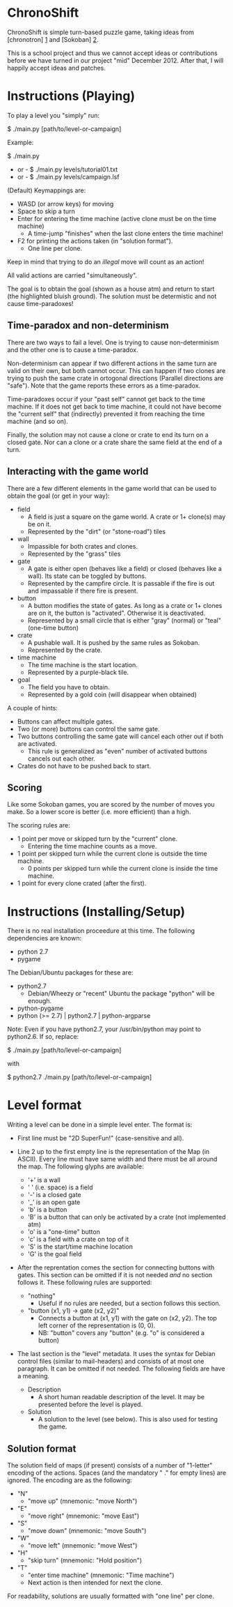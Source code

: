 ChronoShift
===========

ChronoShift is simple turn-based puzzle game, taking ideas from
[chronotron] [1] and [Sokoban] [2].

This is a school project and thus we cannot accept ideas or
contributions before we have turned in our project "mid" December
2012.  After that, I will happily accept ideas and patches.

[1]: http://www.kongregate.com/games/Scarybug/chronotron "chronotron"
[2]: http://en.wikipedia.org/wiki/Sokoban "Sokoban"

Instructions (Playing)
======================

To play a level you "simply" run:

 $ ./main.py [path/to/level-or-campaign]

Example:

 $ ./main.py
 - or -
 $ ./main.py levels/tutorial01.txt
 - or -
 $ ./main.py levels/campaign.lsf

(Default) Keymappings are:

 * WASD (or arrow keys) for moving
 * Space to skip a turn
 * Enter for entering the time machine
   (active clone must be on the time machine)
   - A time-jump "finishes" when the last clone enters the time
     machine!
 * F2 for printing the actions taken (in "solution format").
   - One line per clone.

Keep in mind that trying to do an _illegal_ move will count as an
action!

All valid actions are carried "simultaneously".

The goal is to obtain the goal (shown as a house atm) and return to
start (the highlighted bluish ground).  The solution must be
determistic and not cause time-paradoxes!

Time-paradox and non-determinism
--------------------------------

There are two ways to fail a level.  One is trying to cause
non-determinism and the other one is to cause a time-paradox.

Non-determinism can appear if two different actions in the same turn
are valid on their own, but both cannot occur.  This can happen if two
clones are trying to push the same crate in ortogonal directions
(Parallel directions are "safe").  Note that the game reports these
errors as a time-paradox.

Time-paradoxes occur if your "past self" cannot get back to the time
machine.  If it does not get back to time machine, it could not have
become the "current self" that (indirectly) prevented it from reaching
the time machine (and so on).

Finally, the solution may not cause a clone or crate to end its turn
on a closed gate.  Nor can a clone or a crate share the same field at
the end of a turn.

Interacting with the game world
-------------------------------

There are a few different elements in the game world that can be used
to obtain the goal (or get in your way):

 * field
   - A field is just a square on the game world.  A crate or 1+
     clone(s) may be on it.
   - Represented by the "dirt" (or "stone-road") tiles
 * wall
   - Impassible for both crates and clones.
   - Represented by the "grass" tiles
 * gate
   - A gate is either open (behaves like a field) or closed (behaves
     like a wall). Its state can be toggled by buttons.
   - Represented by the campfire circle.  It is passable if the fire
     is out and impassable if there fire is present.
 * button
   - A button modifies the state of gates.  As long as a crate or 1+
     clones are on it, the button is "activated".  Otherwise it is
     deactivated.
   - Represented by a small circle that is either "gray" (normal) or
     "teal" (one-time button)
 * crate
   - A pushable wall.  It is pushed by the same rules as Sokoban.
   - Represented by the crate.
 * time machine
   - The time machine is the start location.
   - Represented by a purple-black tile.
 * goal
   - The field you have to obtain.
   - Represented by a gold coin (will disappear when obtained)

A couple of hints:

 * Buttons can affect multiple gates.
 * Two (or more) buttons can control the same gate.
 * Two buttons controlling the same gate will cancel each other out if
   both are activated.
   - This rule is generalized as "even" number of activated buttons
     cancels out each other.
 * Crates do not have to be pushed back to start.

Scoring
-------

Like some Sokoban games, you are scored by the number of moves you
make.  So a lower score is better (i.e. more efficient) than a high.

The scoring rules are:

 * 1 point per move or skipped turn by the "current" clone.
   - Entering the time machine counts as a move.
 * 1 point per skipped turn while the current clone is outside the time machine.
   - 0 points per skipped turn while the current clone is inside the time machine.
 * 1 point for every clone crated (after the first).


Instructions (Installing/Setup)
===============================

There is no real installation proceedure at this time.  The following dependencies
are known:

 * python 2.7
 * pygame

The Debian/Ubuntu packages for these are:

 * python2.7
   - Debian/Wheezy or "recent" Ubuntu the package "python" will be enough.
 * python-pygame
 * python (>= 2.7) | python2.7 | python-argparse

Note: Even if you have python2.7, your /usr/bin/python may point to python2.6.  If
so, replace:

  $ ./main.py [path/to/level-or-campaign]

with

  $ python2.7 ./main.py [path/to/level-or-campaign]


Level format
============

Writing a level can be done in a simple level enter.  The format is:

 * First line must be "2D SuperFun!" (case-sensitive and all).
 * Line 2 up to the first empty line is the representation of the Map
   (in ASCII).  Every line must have same width and there must be all
   around the map.  The following glyphs are available:

   * '+' is a wall
   * ' ' (i.e. space) is a field
   * '-' is a closed gate
   * '_' is an open gate
   * 'b' is a button
   * 'B' is a button that can only be activated by a crate (not implemented atm)
   * 'o' is a "one-time" button
   * 'c' is a field with a crate on top of it
   * 'S' is the start/time machine location
   * 'G' is the goal field

 * After the reprentation comes the section for connecting buttons
   with gates.  This section can be omitted if it is not needed _and_
   no section follows it.  These following rules are supported:

   * "nothing"
     - Useful if no rules are needed, but a section follows this section.
   * "button (x1, y1) -> gate (x2, y2)"
     - Connects a button at (x1, y1) with the gate on (x2, y2).  The
       top left corner of the representation is (0, 0).
     - NB: "button" covers any "button" (e.g. "o" is considered a button)

 * The last section is the "level" metadata.  It uses the syntax for Debian control
   files (similar to mail-headers) and consists of at most one paragraph.  It can
   be omitted if not needed.  The following fields are have a meaning.

   * Description
     - A short human readable description of the level.  It may be
       presented before the level is played.
   * Solution
     - A solution to the level (see below).  This is also used for
       testing the game.


Solution format
---------------

The solution field of maps (if present) consists of a number of
"1-letter" encoding of the actions.  Spaces (and the mandatory " ."
for empty lines) are ignored.  The encoding are as the following:

 * "N"
   - "move up"  (mnemonic: "move North")
 * "E"
   - "move right"  (mnemonic: "move East")
 * "S"
   - "move down"  (mnemonic: "move South")
 * "W"
   - "move left"  (mnemonic: "move West")
 * "H"
   - "skip turn"  (mnemonic: "Hold position")
 * "T"
   - "enter time machine"  (mnemonic: "Time machine")
   - Next action is then intended for next the clone.

For readability, solutions are usually formatted with "one line" per
clone.

